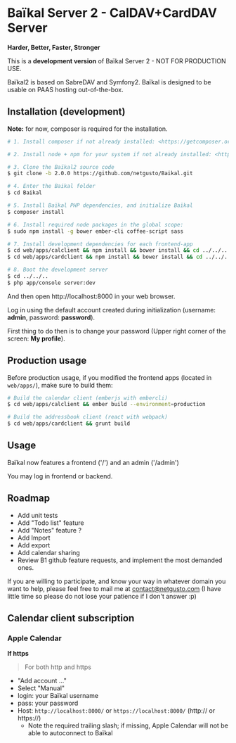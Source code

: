 # Baïkal Server 2 - CalDAV+CardDAV Server

**Harder, Better, Faster, Stronger**

This is a **development version** of Baïkal Server 2 - NOT FOR PRODUCTION USE.

Baïkal2 is based on SabreDAV and Symfony2. Baïkal is designed to be usable on PAAS hosting out-of-the-box.

## Installation (development)

**Note:** for now, composer is required for the installation.

```sh
# 1. Install composer if not already installed: <https://getcomposer.org/download/>

# 2. Install node + npm for your system if not already installed: <http://nodejs.org/download/>

# 3. Clone the Baïkal2 source code
$ git clone -b 2.0.0 https://github.com/netgusto/Baikal.git

# 4. Enter the Baikal folder
$ cd Baikal

# 5. Install Baïkal PHP dependencies, and initialize Baïkal
$ composer install

# 6. Install required node packages in the global scope:
$ sudo npm install -g bower ember-cli coffee-script sass

# 7. Install development dependencies for each frontend-app
$ cd web/apps/calclient && npm install && bower install && cd ../../..
$ cd web/apps/cardclient && npm install && bower install && cd ../../..

# 8. Boot the development server
$ cd ../../..
$ php app/console server:dev

```

And then open http://localhost:8000 in your web browser.

Log in using the default account created during initialization (username: **admin**, password: **password**).

First thing to do then is to change your password (Upper right corner of the screen: **My profile**).

## Production usage

Before production usage, if you modified the frontend apps (located in `web/apps/`), make sure to build them:

```sh
# Build the calendar client (emberjs with embercli)
$ cd web/apps/calclient && ember build --environment=production

# Build the addressbook client (react with webpack)
$ cd web/apps/cardclient && grunt build
```

## Usage

Baïkal now features a frontend ('/') and an admin ('/admin')

You may log in frontend or backend.

## Roadmap

* Add unit tests
* Add "Todo list" feature
* Add "Notes" feature ?
* Add Import
* Add export
* Add calendar sharing
* Review B1 github feature requests, and implement the most demanded ones.

If you are willing to participate, and know your way in whatever domain you want to help, please feel free to mail me at contact@netgusto.com (I have little time so please do not lose your patience if I don't answer :p)

## Calendar client subscription

### Apple Calendar

**If https**

> For both http and https

* "Add account ..."
* Select "Manual"
* login: your Baïkal username
* pass: your password
* Host: `http://localhost:8000/` or `https://localhost:8000/` (http:// or https://)
  * Note the required trailing slash; if missing, Apple Calendar will not be able to autoconnect to Baïkal
